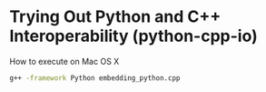 Trying Out Python and C++ Interoperability (python-cpp-io)
=========

How to execute on Mac OS X

```sh
g++ -framework Python embedding_python.cpp
```
